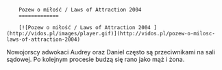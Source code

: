 
        Pozew o miłość / Laws of Attraction 2004 
        =============
        
        [![Pozew o miłość / Laws of Attraction 2004 ](http://vidos.pl/images/player.gif)](http://vidos.pl/pozew-o-milosc-laws-of-attraction-2004)
        
        
 Nowojorscy adwokaci Audrey oraz Daniel często są przeciwnikami na sali sądowej. Po kolejnym procesie budzą się rano jako mąż i żona.
    